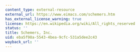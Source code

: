 ```yaml
---
content_type: external-resource
external_url: https://www.eimacs.com/schemers.htm
has_external_license_warning: true
license: https://en.wikipedia.org/wiki/All_rights_reserved
status: ''
title: Schemers, Inc.
uid: eba5f98a-5543-4bea-9cfc-531a5dee2c43
wayback_url: ''
---
```

